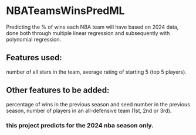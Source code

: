 # NBATeamsWinsPredML
Predicting the % of wins each NBA team will have based on 2024 data, done both through multiple linear regression and subsequently with polynomial regression. 

## Features used: 
number of all stars in the team, average rating of starting 5 (top 5 players). 

## Other features to be added: 
percentage of wins in the previous season and seed number in the previous season, number of players in an all-defensive team (1st, 2nd or 3rd). 



### this project predicts for the 2024 nba season only. 
